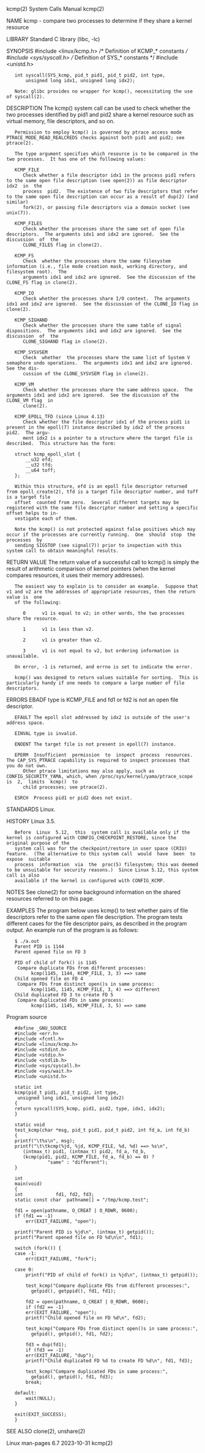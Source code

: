 kcmp(2)								      System Calls Manual							       kcmp(2)

NAME
       kcmp - compare two processes to determine if they share a kernel resource

LIBRARY
       Standard C library (libc, -lc)

SYNOPSIS
       #include <linux/kcmp.h>	     /* Definition of KCMP_* constants */
       #include <sys/syscall.h>	     /* Definition of SYS_* constants */
       #include <unistd.h>

       int syscall(SYS_kcmp, pid_t pid1, pid_t pid2, int type,
		   unsigned long idx1, unsigned long idx2);

       Note: glibc provides no wrapper for kcmp(), necessitating the use of syscall(2).

DESCRIPTION
       The  kcmp() system call can be used to check whether the two processes identified by pid1 and pid2 share a kernel resource such as virtual memory, file
       descriptors, and so on.

       Permission to employ kcmp() is governed by ptrace access mode PTRACE_MODE_READ_REALCREDS checks against both pid1 and pid2; see ptrace(2).

       The type argument specifies which resource is to be compared in the two processes.  It has one of the following values:

       KCMP_FILE
	      Check whether a file descriptor idx1 in the process pid1 refers to the same open file description (see open(2)) as file descriptor idx2  in  the
	      process  pid2.  The existence of two file descriptors that refer to the same open file description can occur as a result of dup(2) (and similar)
	      fork(2), or passing file descriptors via a domain socket (see unix(7)).

       KCMP_FILES
	      Check whether the processes share the same set of open file descriptors.	The arguments idx1 and idx2 are ignored.  See the  discussion  of  the
	      CLONE_FILES flag in clone(2).

       KCMP_FS
	      Check  whether the processes share the same filesystem information (i.e., file mode creation mask, working directory, and filesystem root).  The
	      arguments idx1 and idx2 are ignored.  See the discussion of the CLONE_FS flag in clone(2).

       KCMP_IO
	      Check whether the processes share I/O context.  The arguments idx1 and idx2 are ignored.	See the discussion of the CLONE_IO flag in clone(2).

       KCMP_SIGHAND
	      Check whether the processes share the same table of signal dispositions.	The arguments idx1 and idx2 are ignored.  See the  discussion  of  the
	      CLONE_SIGHAND flag in clone(2).

       KCMP_SYSVSEM
	      Check  whether  the processes share the same list of System V semaphore undo operations.	The arguments idx1 and idx2 are ignored.  See the dis‐
	      cussion of the CLONE_SYSVSEM flag in clone(2).

       KCMP_VM
	      Check whether the processes share the same address space.	 The arguments idx1 and idx2 are ignored.  See the discussion of the CLONE_VM flag  in
	      clone(2).

       KCMP_EPOLL_TFD (since Linux 4.13)
	      Check whether the file descriptor idx1 of the process pid1 is present in the epoll(7) instance described by idx2 of the process pid2.  The argu‐
	      ment idx2 is a pointer to a structure where the target file is described.	 This structure has the form:

	   struct kcmp_epoll_slot {
	       __u32 efd;
	       __u32 tfd;
	       __u64 toff;
	   };

       Within this structure, efd is an epoll file descriptor returned from epoll_create(2), tfd is a target file descriptor number, and toff is a target file
       offset  counted from zero.  Several different targets may be registered with the same file descriptor number and setting a specific offset helps to in‐
       vestigate each of them.

       Note the kcmp() is not protected against false positives which may occur if the processes are currently running.	 One  should  stop  the	 processes  by
       sending SIGSTOP (see signal(7)) prior to inspection with this system call to obtain meaningful results.

RETURN VALUE
       The  return  value of a successful call to kcmp() is simply the result of arithmetic comparison of kernel pointers (when the kernel compares resources,
       it uses their memory addresses).

       The easiest way to explain is to consider an example.  Suppose that v1 and v2 are the addresses of appropriate resources, then the return value is  one
       of the following:

	      0	     v1 is equal to v2; in other words, the two processes share the resource.

	      1	     v1 is less than v2.

	      2	     v1 is greater than v2.

	      3	     v1 is not equal to v2, but ordering information is unavailable.

       On error, -1 is returned, and errno is set to indicate the error.

       kcmp() was designed to return values suitable for sorting.  This is particularly handy if one needs to compare a large number of file descriptors.

ERRORS
       EBADF  type is KCMP_FILE and fd1 or fd2 is not an open file descriptor.

       EFAULT The epoll slot addressed by idx2 is outside of the user's address space.

       EINVAL type is invalid.

       ENOENT The target file is not present in epoll(7) instance.

       EPERM  Insufficient  permission	to  inspect  process  resources.   The CAP_SYS_PTRACE capability is required to inspect processes that you do not own.
	      Other ptrace limitations may also apply, such as CONFIG_SECURITY_YAMA, which, when /proc/sys/kernel/yama/ptrace_scope is	2,  limits  kcmp()  to
	      child processes; see ptrace(2).

       ESRCH  Process pid1 or pid2 does not exist.

STANDARDS
       Linux.

HISTORY
       Linux 3.5.

       Before  Linux  5.12,  this  system call is available only if the kernel is configured with CONFIG_CHECKPOINT_RESTORE, since the original purpose of the
       system call was for the checkpoint/restore in user space (CRIU) feature.	 (The alternative to this system call  would  have  been  to  expose  suitable
       process	information  via  the  proc(5) filesystem; this was deemed to be unsuitable for security reasons.)  Since Linux 5.12, this system call is also
       available if the kernel is configured with CONFIG_KCMP.

NOTES
       See clone(2) for some background information on the shared resources referred to on this page.

EXAMPLES
       The program below uses kcmp() to test whether pairs of file descriptors refer to the same open file description.	 The program tests different cases for
       the file descriptor pairs, as described in the program output.  An example run of the program is as follows:

	   $ ./a.out
	   Parent PID is 1144
	   Parent opened file on FD 3

	   PID of child of fork() is 1145
		Compare duplicate FDs from different processes:
		     kcmp(1145, 1144, KCMP_FILE, 3, 3) ==> same
	   Child opened file on FD 4
		Compare FDs from distinct open()s in same process:
		     kcmp(1145, 1145, KCMP_FILE, 3, 4) ==> different
	   Child duplicated FD 3 to create FD 5
		Compare duplicated FDs in same process:
		     kcmp(1145, 1145, KCMP_FILE, 3, 5) ==> same

   Program source

       #define _GNU_SOURCE
       #include <err.h>
       #include <fcntl.h>
       #include <linux/kcmp.h>
       #include <stdint.h>
       #include <stdio.h>
       #include <stdlib.h>
       #include <sys/syscall.h>
       #include <sys/wait.h>
       #include <unistd.h>

       static int
       kcmp(pid_t pid1, pid_t pid2, int type,
	    unsigned long idx1, unsigned long idx2)
       {
	   return syscall(SYS_kcmp, pid1, pid2, type, idx1, idx2);
       }

       static void
       test_kcmp(char *msg, pid_t pid1, pid_t pid2, int fd_a, int fd_b)
       {
	   printf("\t%s\n", msg);
	   printf("\t\tkcmp(%jd, %jd, KCMP_FILE, %d, %d) ==> %s\n",
		  (intmax_t) pid1, (intmax_t) pid2, fd_a, fd_b,
		  (kcmp(pid1, pid2, KCMP_FILE, fd_a, fd_b) == 0) ?
			       "same" : "different");
       }

       int
       main(void)
       {
	   int		      fd1, fd2, fd3;
	   static const char  pathname[] = "/tmp/kcmp.test";

	   fd1 = open(pathname, O_CREAT | O_RDWR, 0600);
	   if (fd1 == -1)
	       err(EXIT_FAILURE, "open");

	   printf("Parent PID is %jd\n", (intmax_t) getpid());
	   printf("Parent opened file on FD %d\n\n", fd1);

	   switch (fork()) {
	   case -1:
	       err(EXIT_FAILURE, "fork");

	   case 0:
	       printf("PID of child of fork() is %jd\n", (intmax_t) getpid());

	       test_kcmp("Compare duplicate FDs from different processes:",
			 getpid(), getppid(), fd1, fd1);

	       fd2 = open(pathname, O_CREAT | O_RDWR, 0600);
	       if (fd2 == -1)
		   err(EXIT_FAILURE, "open");
	       printf("Child opened file on FD %d\n", fd2);

	       test_kcmp("Compare FDs from distinct open()s in same process:",
			 getpid(), getpid(), fd1, fd2);

	       fd3 = dup(fd1);
	       if (fd3 == -1)
		   err(EXIT_FAILURE, "dup");
	       printf("Child duplicated FD %d to create FD %d\n", fd1, fd3);

	       test_kcmp("Compare duplicated FDs in same process:",
			 getpid(), getpid(), fd1, fd3);
	       break;

	   default:
	       wait(NULL);
	   }

	   exit(EXIT_SUCCESS);
       }

SEE ALSO
       clone(2), unshare(2)

Linux man-pages 6.7							  2023-10-31								       kcmp(2)
